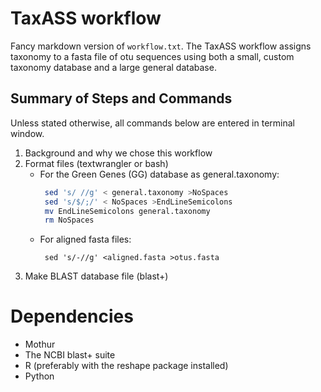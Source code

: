 # TaxASS workflow

Fancy markdown version of `workflow.txt`.
The TaxASS workflow assigns taxonomy to a fasta file of otu sequences using both 
a small, custom taxonomy database and a large general database.

## Summary of Steps and Commands

Unless stated otherwise, all commands below are entered in terminal window.

1. Background and why we chose this workflow
2. Format files (textwrangler or bash)
    + For the Green Genes (GG) database as general.taxonomy:
      ```bash
       sed 's/ //g' < general.taxonomy >NoSpaces
       sed 's/$/;/' < NoSpaces >EndLineSemicolons
       mv EndLineSemicolons general.taxonomy
       rm NoSpaces
      ```
    + For aligned fasta files:
      ```Shell
       sed 's/-//g' <aligned.fasta >otus.fasta
      ```
3. Make BLAST database file (blast+)



# Dependencies

* Mothur
* The NCBI blast+ suite
* R (preferably with the reshape package installed)
* Python